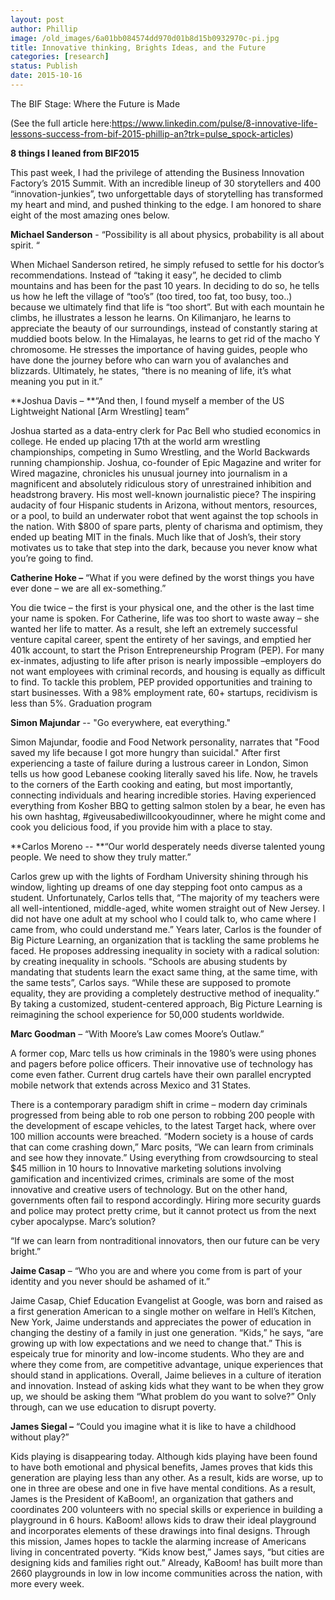 ```yaml
---
layout: post
author: Phillip
image: /old_images/6a01bb084574dd970d01b8d15b0932970c-pi.jpg
title: Innovative thinking, Brights Ideas, and the Future
categories: [research]
status: Publish
date: 2015-10-16
---
```


The BIF Stage: Where the Future is Made



(See the full article here:https://www.linkedin.com/pulse/8-innovative-life-lessons-success-from-bif-2015-phillip-an?trk=pulse_spock-articles)

**8 things I leaned from BIF2015**

This past week, I had the privilege of attending the Business Innovation Factory’s 2015 Summit. With an incredible lineup of 30 storytellers and 400 “innovation-junkies”, two unforgettable days of storytelling has transformed my heart and mind, and pushed thinking to the edge. I am honored to share eight of the most amazing ones below.

**Michael Sanderson** - “Possibility is all about physics, probability is all about spirit. “

When Michael Sanderson retired, he simply refused to settle for his doctor’s recommendations. Instead of “taking it easy”, he decided to climb mountains and has been for the past 10 years. In deciding to do so, he tells us how he left the village of “too’s” (too tired, too fat, too busy, too..) because we ultimately find that life is “too short”. But with each mountain he climbs, he illustrates a lesson he learns. On Kilimanjaro, he learns to appreciate the beauty of our surroundings, instead of constantly staring at muddied boots below. In the Himalayas, he learns to get rid of the macho Y chromosome. He stresses the importance of having guides, people who have done the journey before who can warn you of avalanches and blizzards. Ultimately, he states, “there is no meaning of life, it’s what meaning you put in it.”

**Joshua Davis – **“And then, I found myself a member of the US Lightweight National [Arm Wrestling] team”

Joshua started as a data-entry clerk for Pac Bell who studied economics in college. He ended up placing 17th at the world arm wrestling championships, competing in Sumo Wrestling, and the World Backwards running championship. Joshua, co-founder of Epic Magazine and writer for Wired magazine, chronicles his unusual journey into journalism in a magnificent and absolutely ridiculous story of unrestrained inhibition and headstrong bravery. His most well-known journalistic piece? The inspiring audacity of four Hispanic students in Arizona, without mentors, resources, or a pool, to build an underwater robot that went against the top schools in the nation. With $800 of spare parts, plenty of charisma and optimism, they ended up beating MIT in the finals. Much like that of Josh’s, their story motivates us to take that step into the dark, because you never know what you’re going to find.

**Catherine Hoke –** “What if you were defined by the worst things you have ever done – we are all ex-something.”

You die twice – the first is your physical one, and the other is the last time your name is spoken. For Catherine, life was too short to waste away – she wanted her life to matter. As a result, she left an extremely successful venture capital career, spent the entirety of her savings, and emptied her 401k account, to start the Prison Entrepreneurship Program (PEP). For many ex-inmates, adjusting to life after prison is nearly impossible –employers do not want employees with criminal records, and housing is equally as difficult to find. To tackle this problem, PEP provided opportunities and training to start businesses. With a 98% employment rate, 60+ startups, recidivism is less than 5%. Graduation program

**Simon Majundar** -- "Go everywhere, eat everything."

Simon Majundar, foodie and Food Network personality, narrates that "Food saved my life because I got more hungry than suicidal." After first experiencing a taste of failure during a lustrous career in London, Simon tells us how good Lebanese cooking literally saved his life. Now, he travels to the corners of the Earth cooking and eating, but most importantly, connecting individuals and hearing incredible stories. Having experienced everything from Kosher BBQ to getting salmon stolen by a bear, he even has his own hashtag, #giveusabediwillcookyoudinner, where he might come and cook you delicious food, if you provide him with a place to stay.

**Carlos Moreno -- **“Our world desperately needs diverse talented young people. We need to show they truly matter.”

Carlos grew up with the lights of Fordham University shining through his window, lighting up dreams of one day stepping foot onto campus as a student. Unfortunately, Carlos tells that, “The majority of my teachers were all well-intentioned, middle-aged, white women straight out of New Jersey. I did not have one adult at my school who I could talk to, who came where I came from, who could understand me.” Years later, Carlos is the founder of Big Picture Learning, an organization that is tackling the same problems he faced. He proposes addressing inequality in society with a radical solution: by creating inequality in schools. “Schools are abusing students by mandating that students learn the exact same thing, at the same time, with the same tests”, Carlos says. “While these are supposed to promote equality, they are providing a completely destructive method of inequality.” By taking a customized, student-centered approach, Big Picture Learning is reimagining the school experience for 50,000 students worldwide.

**Marc Goodman** – “With Moore’s Law comes Moore’s Outlaw.”

A former cop, Marc tells us how criminals in the 1980’s were using phones and pagers before police officers. Their innovative use of technology has come even father. Current drug cartels have their own parallel encrypted mobile network that extends across Mexico and 31 States.

There is a contemporary paradigm shift in crime – modern day criminals progressed from being able to rob one person to robbing 200 people with the development of escape vehicles, to the latest Target hack, where over 100 million accounts were breached. “Modern society is a house of cards that can come crashing down,” Marc posits, “We can learn from criminals and see how they innovate.” Using everything from crowdsourcing to steal $45 million in 10 hours to Innovative marketing solutions involving gamification and incentivized crimes, criminals are some of the most innovative and creative users of technology. But on the other hand, governments often fail to respond accordingly. Hiring more security guards and police may protect pretty crime, but it cannot protect us from the next cyber apocalypse. Marc’s solution?

“If we can learn from nontraditional innovators, then our future can be very bright.”

**Jaime Casap** – “Who you are and where you come from is part of your identity and you never should be ashamed of it.”

Jaime Casap, Chief Education Evangelist at Google, was born and raised as a first generation American to a single mother on welfare in Hell’s Kitchen, New York, Jaime understands and appreciates the power of education in changing the destiny of a family in just one generation. “Kids,” he says, “are growing up with low expectations and we need to change that.” This is espeicaly true for minority and low-income students. Who they are and where they come from, are competitive advantage, unique experiences that should stand in applications. Overall, Jaime believes in a culture of iteration and innovation. Instead of asking kids what they want to be when they grow up, we should be asking them “What problem do you want to solve?” Only through, can we use education to disrupt poverty.

**James Siegal –** “Could you imagine what it is like to have a childhood without play?”

Kids playing is disappearing today. Although kids playing have been found to have both emotional and physical benefits, James proves that kids this generation are playing less than any other. As a result, kids are worse, up to one in three are obese and one in five have mental conditions. As a result, James is the President of KaBoom!, an organization that gathers and coordinates 200 volunteers with no special skills or experience in building a playground in 6 hours. KaBoom! allows kids to draw their ideal playground and incorporates elements of these drawings into final designs. Through this mission, James hopes to tackle the alarming increase of Americans living in concentrated poverty. “Kids know best,” James says, “but cities are designing kids and families right out.” Already, KaBoom! has built more than 2660 playgrounds in low in low income communities across the nation, with more every week.







